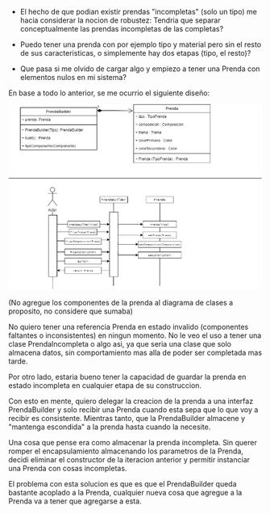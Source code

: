- El hecho de que podian existir prendas "incompletas" (solo un tipo) me hacia considerar la nocion de robustez:
Tendria que separar conceptualmente las prendas incompletas de las completas? 

- Puedo tener una prenda con por ejemplo tipo y material pero sin el resto de sus caracteristicas, o simplemente
hay dos etapas (tipo, el resto)? 

- Que pasa si me olvido de cargar algo y empiezo a tener una Prenda con elementos nulos
en mi sistema? 

En base a todo lo anterior, se me ocurrio el siguiente diseño:

![imagen](https://github.com/nullspace1/QueMePongo/blob/main/QMP%20It.2.png)

(No agregue los componentes de la prenda al diagrama de clases a proposito, no considere que sumaba)

No quiero tener una referencia Prenda en estado invalido (componentes faltantes o inconsistentes) en ningun momento.
No le veo el uso a tener una clase PrendaIncompleta o algo asi, ya que seria una clase que solo almacena datos, sin comportamiento
mas alla de poder ser completada mas tarde.
 
Por otro lado, estaria bueno tener la capacidad de guardar la prenda en estado incompleta en cualquier etapa de su construccion.
 
Con esto en mente, quiero delegar la creacion de la prenda a una interfaz PrendaBuilder y solo recibir una Prenda
cuando esta sepa que lo que voy a recibir es consistente. Mientras tanto, que la PrendaBuilder almacene y "mantenga
escondida" a la prenda hasta cuando la necesite.
 
Una cosa que pense era como almacenar la prenda incompleta. Sin querer romper el encapsulamiento almacenando los
parametros de la Prenda, decidi eliminar el constructor de la iteracion anterior y permitir instanciar una Prenda
con cosas incompletas. 
 
El problema con esta solucion es que es que el PrendaBuilder queda bastante acoplado a la Prenda, cualquier nueva cosa
que agregue a la Prenda va a tener que agregarse a esta.
